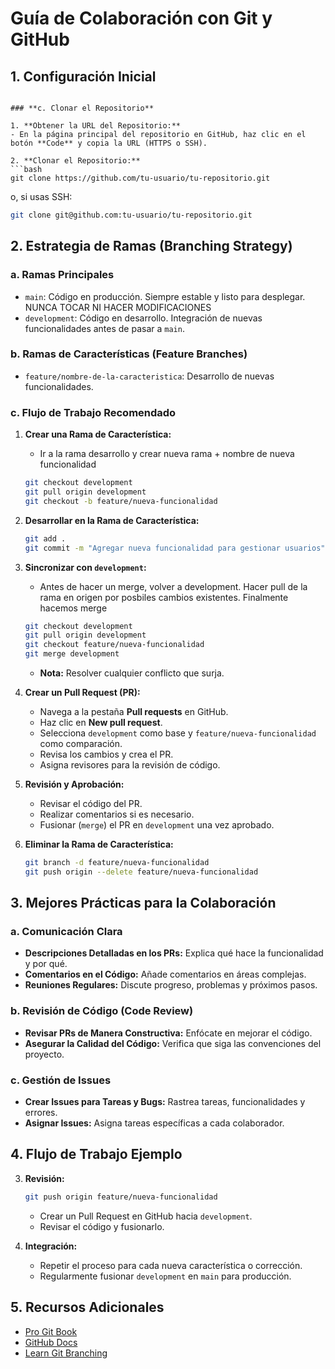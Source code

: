 # **Guía de Colaboración con Git y GitHub**

## **1. Configuración Inicial**

   ```

### **c. Clonar el Repositorio**

1. **Obtener la URL del Repositorio:**
   - En la página principal del repositorio en GitHub, haz clic en el botón **Code** y copia la URL (HTTPS o SSH).

2. **Clonar el Repositorio:**
   ```bash
   git clone https://github.com/tu-usuario/tu-repositorio.git
   ```
   o, si usas SSH:
   ```bash
   git clone git@github.com:tu-usuario/tu-repositorio.git
   ```

## **2. Estrategia de Ramas (Branching Strategy)**

### **a. Ramas Principales**

- `main`: Código en producción. Siempre estable y listo para desplegar. NUNCA TOCAR NI HACER MODIFICACIONES
- `development`: Código en desarrollo. Integración de nuevas funcionalidades antes de pasar a `main`.

### **b. Ramas de Características (Feature Branches)**

- `feature/nombre-de-la-caracteristica`: Desarrollo de nuevas funcionalidades.

### **c. Flujo de Trabajo Recomendado**

1. **Crear una Rama de Característica:**
   - Ir a la rama desarrollo y crear nueva rama + nombre de nueva funcionalidad

   ```bash
   git checkout development
   git pull origin development
   git checkout -b feature/nueva-funcionalidad
   ```

2. **Desarrollar en la Rama de Característica:**
   ```bash
   git add .
   git commit -m "Agregar nueva funcionalidad para gestionar usuarios"
   ```

3. **Sincronizar con `development`:**
   - Antes de hacer un merge, volver a development. Hacer pull de la rama en origen por posbiles cambios existentes. Finalmente hacemos merge
   ```bash
   git checkout development
   git pull origin development
   git checkout feature/nueva-funcionalidad
   git merge development
   ```
   - **Nota:** Resolver cualquier conflicto que surja.

4. **Crear un Pull Request (PR):**
   - Navega a la pestaña **Pull requests** en GitHub.
   - Haz clic en **New pull request**.
   - Selecciona `development` como base y `feature/nueva-funcionalidad` como comparación.
   - Revisa los cambios y crea el PR.
   - Asigna revisores para la revisión de código.

5. **Revisión y Aprobación:**
   - Revisar el código del PR.
   - Realizar comentarios si es necesario.
   - Fusionar (`merge`) el PR en `development` una vez aprobado.

6. **Eliminar la Rama de Característica:**
   ```bash
   git branch -d feature/nueva-funcionalidad
   git push origin --delete feature/nueva-funcionalidad
   ```


## **3. Mejores Prácticas para la Colaboración**

### **a. Comunicación Clara**

- **Descripciones Detalladas en los PRs:** Explica qué hace la funcionalidad y por qué.
- **Comentarios en el Código:** Añade comentarios en áreas complejas.
- **Reuniones Regulares:** Discute progreso, problemas y próximos pasos.

### **b. Revisión de Código (Code Review)**

- **Revisar PRs de Manera Constructiva:** Enfócate en mejorar el código.
- **Asegurar la Calidad del Código:** Verifica que siga las convenciones del proyecto.

### **c. Gestión de Issues**

- **Crear Issues para Tareas y Bugs:** Rastrea tareas, funcionalidades y errores.
- **Asignar Issues:** Asigna tareas específicas a cada colaborador.


## **4. Flujo de Trabajo Ejemplo**


3. **Revisión:**
   ```bash
   git push origin feature/nueva-funcionalidad
   ```
   - Crear un Pull Request en GitHub hacia `development`.
   - Revisar el código y fusionarlo.

4. **Integración:**
   - Repetir el proceso para cada nueva característica o corrección.
   - Regularmente fusionar `development` en `main` para producción.

## **5. Recursos Adicionales**

- [Pro Git Book](https://git-scm.com/book/en/v2)
- [GitHub Docs](https://docs.github.com/)
- [Learn Git Branching](https://learngitbranching.js.org/)